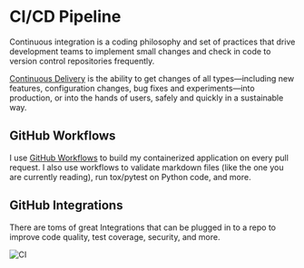 # CI/CD Pipeline

Continuous integration is a coding philosophy and set of practices that drive development teams to implement small changes and check in code to version control repositories frequently.

[Continuous Delivery](https://www.continuousdelivery.com/) is the ability to get changes of all types—including new features, configuration changes, bug fixes and experiments—into production, or into the hands of users, safely and quickly in a sustainable way.

## GitHub Workflows

I use [GitHub Workflows](https://docs.github.com/en/actions/configuring-and-managing-workflows/configuring-and-managing-workflow-files-and-runs) to build my containerized application on every pull request. I also use workflows to validate
markdown files (like the one you are currently reading), run tox/pytest on Python code, and
more.

## GitHub Integrations

There are toms of great Integrations that can be plugged in to a repo to improve
code quality, test coverage, security, and more.

![CI](https://thedevilsvoice.github.io/franklin-resume/docs/images/ci.png)
